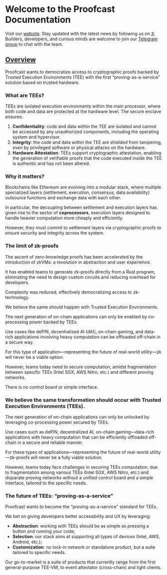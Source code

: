 # Welcome to the Proofcast Documentation

Visit our [website](https://www.proofcast.xyz/). Stay updated with the latest news by following us on [X](https://www.x.com/proofcastlabs). Builders, developers, and curious minds are welcome to join our [Telegram group](https://t.me/proofcast_builder) to chat with the team.

## [Overview](https://proofcastlabs.github.io/docs/Introduction.html#overview)

Proofcast wants to democratize access to cryptographic proofs backed by Trusted Execution Environments (TEE) with the first “proving-as-a-service” solution based on trusted hardware.  

### **What are TEEs?**

TEEs are isolated execution environments within the main processor, where both code and data are protected at the hardware level. The secure enclave ensures:

1. **Confidentiality**: code and data within the TEE are isolated and cannot be accessed by any unauthorized components, including the operating system and hypervisor.
2. **Integrity**: the code and data within the TEE are shielded from tampering, even by privileged software or physical attacks on the hardware.
3. **Hardware Attestation**: TEEs support cryptographic attestation, enabling the generation of verifiable proofs that the code executed inside the TEE is authentic and has not been altered.

### **Why it matters?**

Blockchains like Ethereum are evolving into a modular stack, where multiple specialized layers (settlement, execution, consensus, data availability) outsource functions and exchange data with each other.

In particular, the decoupling between settlement and execution layers has given rise to the sector of **coprocessors**, execution layers designed to handle heavier computation more cheaply and efficiently.

However, they must commit to settlement layers via cryptographic proofs to ensure security and integrity across the system.

### **The limit of zk-proofs**

The ascent of zero-knowledge proofs has been accelerated by the introduction of zkVMs: a revolution in abstraction and user experience.

It has enabled teams to generate zk-proofs directly from a Rust program, eliminating the need to design custom circuits and reducing overhead for developers.

Complexity was reduced, effectively democratizing access to zk-technology.

We believe the same should happen with Trusted Execution Environments. 

The next generation of on-chain applications can only be enabled by co-processing power backed by TEEs. 

Use cases like dePIN, decentralized AI (dAI), on-chain gaming, and data-rich applications involving heavy computation can be offloaded off-chain in a secure way.

For this type of application—representing the future of real-world utility—zk will never be a viable option.

However, teams today need to secure computation, amidst fragmentation between specific TEEs (Intel SGX, AWS Nitro, etc.) and different proving networks.

There is no control board or simple interface.

### **We believe the same transformation should occur with Trusted Execution Environments (TEEs).**

The next generation of on-chain applications can only be unlocked by leveraging co-processing power secured by TEEs.

Use cases such as dePIN, decentralized AI, on-chain gaming—data-rich applications with heavy computation that can be efficiently offloaded off-chain in a secure and reliable manner.

For these types of applications—representing the future of real-world utility—zk-proofs will never be a fully viable solution.

However, teams today face challenges in securing TEEs computation, due to fragmentation among various TEEs (Intel SGX, AWS Nitro, etc.) and disparate proving networks without a unified control board and a simple interface, tailored to the specific needs. 

### **The future of TEEs: “proving-as-a-service”**


Proofcast wants to become the “proving-as-a-service” standard for TEEs.

We bet on giving developers better accessibility and UX by leveraging:

- **Abstraction**: working with TEEs should be as simple as pressing a button and running your code;
- **Selection**: our stack aims at supporting all types of devices (Intel, AWS, Android, etc.);
- **Customization**: no lock-in network or standalone product, but a suite tailored to specific needs.

Our go-to-market is a suite of products that currently range from the first general-purpose TEE-VM, to event attestator (cross-chain) and light clients.
